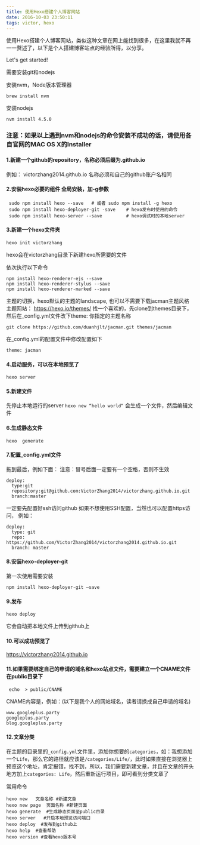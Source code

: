 ```yaml
---
title: 使用Hexo搭建个人博客网站
date: 2016-10-03 23:50:11
tags: victor, hexo
---
```


使用Hexo搭建个人博客网站，类似这种文章在网上能找到很多，在这里我就不再一一赘述了，以下是个人搭建博客站点的经验所得，以分享。

Let's get started!

需要安装git和nodejs

安装nvm，Node版本管理器
```
brew install nvm
```

安装nodejs
```
nvm install 4.5.0
```

### 注意：如果以上遇到nvm和nodejs的命令安装不成功的话，请使用各自官网的MAC OS X的Installer

#### 1.新建一个github的repository，名称必须后缀为.github.io
   例如：  victorzhang2014.github.io 名称必须和自己的github账户名相同

#### 2.安装hexo必要的组件  全局安装，加-g参数
  ```
   sudo npm install hexo --save   # 或者 sudo npm install -g hexo
   sudo npm install hexo-deployer-git -save    # hexo发布时使用的命令
   sudo npm install hexo-server --save         # hexo调试时的本地server
  ```

#### 3.新建一个hexo文件夹
  ```
  hexo init victorzhang
  ```
hexo会在victorzhang目录下新建hexo所需要的文件

   依次执行以下命令
   ```
   npm install hexo-renderer-ejs --save
   npm install hexo-renderer-stylus --save
   npm install hexo-renderer-marked --save
   ```

   主题的切换，hexo默认的主题的landscape, 也可以不需要下载jacman主题风格
   主题网站：  https://hexo.io/themes/
   找一个喜欢的，先clone到themes目录下，然后在_config.yml文件改下theme: 你指定的主题名称
   ```
   git clone https://github.com/duanhjlt/jacman.git themes/jacman
   ```
   在_config.yml的配置文件中修改配置如下
   ```
   theme: jacman
   ```

#### 4.启动服务，可以在本地预览了
   ```
   hexo server
   ```

#### 5.新建文件
   先停止本地运行的server
    ```
    hexo new “hello world“
    ```
  会生成一个文件，然后编辑文件

#### 6.生成静态文件
   ```
   hexo  generate
   ```
 
#### 7.配置_config.yml文件
   拖到最后，例如下面：
   注意：冒号后面一定要有一个空格，否则不生效
   ```
   deploy:
     type:git
     repository:git@github.com:VictorZhang2014/victorzhang.github.io.git
     branch:master
   ```

一定要先配置好ssh访问github
如果不想使用SSH配置，当然也可以配置https访问，
例如：
```
deploy:
  type: git
  repo: https://github.com/VictorZhang2014/victorzhang2014.github.io.git
  branch: master
```

#### 8.安装hexo-deployer-git
   第一次使用需要安装
  ```
  npm install hexo-deployer-git —save
  ```

#### 9.发布
 ```
 hexo deploy
 ```
 它会自动把本地文件上传到github上

#### 10.可以成功预览了
  https://victorzhang2014.github.io

#### 11.如果需要绑定自己的申请的域名和hexo站点文件，需要建立一个CNAME文件在public目录下
  ```
   echo  > public/CNAME
  ```
  CNAME内容是，例如：(以下是我个人的网站域名，读者请换成自己申请的域名)
  ```
  www.googleplus.party
  googleplus.party
  blog.googleplus.party
  ```

#### 12.文章分类
在主题的目录里的`_config.yml`文件里，添加你想要的`categories`，如：我想添加一个`Life`，那么它的路径就应该是`/categories/Life/`，此时如果直接在浏览器上预览这个地址，肯定报错，找不到，所以，我们需要新建文章，并且在文章的开头地方加上`categories: Life`，然后重新运行项目，即可看到分类文章了


常用命令
```
hexo new   文章名称 #新建文章
hexo new page  页面名称 #新建页面
hexo generate  #生成静态页面至public目录
hexo server   #开启本地预览访问端口
hexo deploy  #发布到github上
hexo help  #查看帮助
hexo version #查看hexo版本号
```

